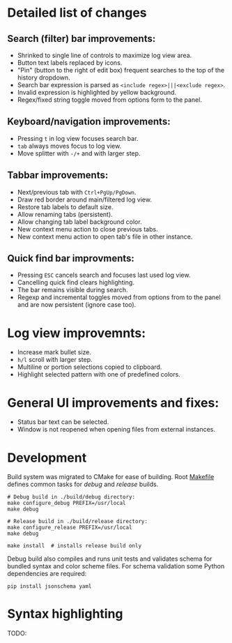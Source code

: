 Detailed list of changes
=========================

## Search (filter) bar improvements:
- Shrinked to single line of controls to maximize log view area.
- Button text labels replaced by icons.
- "Pin" (button to the right of edit box) frequent searches to the top of the history dropdown.
- Search bar expression is parsed as `<include regex>|||<exclude regex>`.
- Invalid expression is highlighted by yellow background.
- Regex/fixed string toggle moved from options form to the panel.

## Keyboard/navigation improvements:
- Pressing `t` in log view focuses search bar.
- `tab` always moves focus to log view.
- Move splitter with `-/+` and with larger step.

## Tabbar improvements:
- Next/previous tab with `Ctrl+PgUp/PgDown`.
- Draw red border around main/filtered log view.
- Restore tab labels to default size.
- Allow renaming tabs (persistent).
- Allow changing tab label background color.
- New context menu action to close previous tabs.
- New context menu action to open tab's file in other instance.

## Quick find bar improvments:
- Pressing `ESC` cancels search and focuses last used log view.
- Cancelling quick find clears highlighting.
- The bar remains visible during search.
- Regexp and incremental toggles moved from options from to the panel and are now persistent (ignore case too).

# Log view improvemnts:
- Increase mark bullet size.
- `h/l` scroll with larger step.
- Multiline or portion selections copied to clipboard.
- Highlight selected pattern with one of predefined colors.

# General UI improvements and fixes:
- Status bar text can be selected.
- Window is not reopened when opening files from external instances.

Development
===========

Build system was migrated to CMake for ease of building.
Root [Makefile](#Makefile) defines common tasks for *debug* and *release* builds.

```
# Debug build in ./build/debug directory:
make configure_debug PREFIX=/usr/local
make debug

# Release build in ./build/release directory:
make configure_release PREFIX=/usr/local
make debug

make install  # installs release build only
```

Debug build also compiles and runs unit tests and validates schema for
bundled syntax and color scheme files. For schema validation some Python dependencies are required:
```
pip install jsonschema yaml
```

Syntax highlighting
===================

TODO: